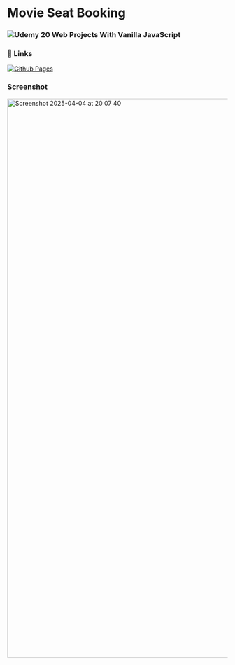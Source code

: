 # Movie Seat Booking

### ![Udemy](https://img.shields.io/badge/%20-Udemy-blueviolet) 20 Web Projects With Vanilla JavaScript

### 🔗 Links
[![Github Pages](https://img.shields.io/badge/Github-Pages-green)](https://preetikaprakash.github.io/MovieSeatBooking/)

### Screenshot
<img width="1277" alt="Screenshot 2025-04-04 at 20 07 40" src="https://github.com/user-attachments/assets/e241020d-6ce5-4d74-8b63-7ce1467a07a4" />
